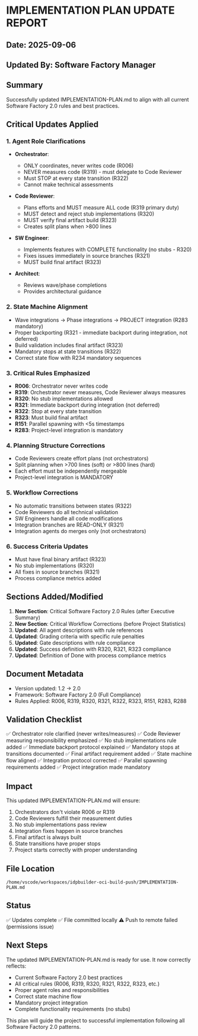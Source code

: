 # IMPLEMENTATION PLAN UPDATE REPORT

## Date: 2025-09-06
## Updated By: Software Factory Manager

## Summary
Successfully updated IMPLEMENTATION-PLAN.md to align with all current Software Factory 2.0 rules and best practices.

## Critical Updates Applied

### 1. Agent Role Clarifications
- **Orchestrator**: 
  - ONLY coordinates, never writes code (R006)
  - NEVER measures code (R319) - must delegate to Code Reviewer
  - Must STOP at every state transition (R322)
  - Cannot make technical assessments

- **Code Reviewer**: 
  - Plans efforts and MUST measure ALL code (R319 primary duty)
  - MUST detect and reject stub implementations (R320)
  - MUST verify final artifact build (R323)
  - Creates split plans when >800 lines

- **SW Engineer**: 
  - Implements features with COMPLETE functionality (no stubs - R320)
  - Fixes issues immediately in source branches (R321)
  - MUST build final artifact (R323)

- **Architect**: 
  - Reviews wave/phase completions
  - Provides architectural guidance

### 2. State Machine Alignment
- Wave integrations → Phase integrations → PROJECT integration (R283 mandatory)
- Proper backporting (R321 - immediate backport during integration, not deferred)
- Build validation includes final artifact (R323)
- Mandatory stops at state transitions (R322)
- Correct state flow with R234 mandatory sequences

### 3. Critical Rules Emphasized
- **R006**: Orchestrator never writes code
- **R319**: Orchestrator never measures, Code Reviewer always measures
- **R320**: No stub implementations allowed
- **R321**: Immediate backport during integration (not deferred)
- **R322**: Stop at every state transition
- **R323**: Must build final artifact
- **R151**: Parallel spawning with <5s timestamps
- **R283**: Project-level integration is mandatory

### 4. Planning Structure Corrections
- Code Reviewers create effort plans (not orchestrators)
- Split planning when >700 lines (soft) or >800 lines (hard)
- Each effort must be independently mergeable
- Project-level integration is MANDATORY

### 5. Workflow Corrections
- No automatic transitions between states (R322)
- Code Reviewers do all technical validation
- SW Engineers handle all code modifications
- Integration branches are READ-ONLY (R321)
- Integration agents do merges only (not orchestrators)

### 6. Success Criteria Updates
- Must have final binary artifact (R323)
- No stub implementations (R320)
- All fixes in source branches (R321)
- Process compliance metrics added

## Sections Added/Modified

1. **New Section**: Critical Software Factory 2.0 Rules (after Executive Summary)
2. **New Section**: Critical Workflow Corrections (before Project Statistics)
3. **Updated**: All agent descriptions with rule references
4. **Updated**: Grading criteria with specific rule penalties
5. **Updated**: Gate descriptions with rule compliance
6. **Updated**: Success definition with R320, R321, R323 compliance
7. **Updated**: Definition of Done with process compliance metrics

## Document Metadata
- Version updated: 1.2 → 2.0
- Framework: Software Factory 2.0 (Full Compliance)
- Rules Applied: R006, R319, R320, R321, R322, R323, R151, R283, R288

## Validation Checklist
✅ Orchestrator role clarified (never writes/measures)
✅ Code Reviewer measuring responsibility emphasized
✅ No stub implementations rule added
✅ Immediate backport protocol explained
✅ Mandatory stops at transitions documented
✅ Final artifact requirement added
✅ State machine flow aligned
✅ Integration protocol corrected
✅ Parallel spawning requirements added
✅ Project integration made mandatory

## Impact
This updated IMPLEMENTATION-PLAN.md will ensure:
1. Orchestrators don't violate R006 or R319
2. Code Reviewers fulfill their measurement duties
3. No stub implementations pass review
4. Integration fixes happen in source branches
5. Final artifact is always built
6. State transitions have proper stops
7. Project starts correctly with proper understanding

## File Location
`/home/vscode/workspaces/idpbuilder-oci-build-push/IMPLEMENTATION-PLAN.md`

## Status
✅ Updates complete
✅ File committed locally
⚠️ Push to remote failed (permissions issue)

## Next Steps
The updated IMPLEMENTATION-PLAN.md is ready for use. It now correctly reflects:
- Current Software Factory 2.0 best practices
- All critical rules (R006, R319, R320, R321, R322, R323, etc.)
- Proper agent roles and responsibilities
- Correct state machine flow
- Mandatory project integration
- Complete functionality requirements (no stubs)

This plan will guide the project to successful implementation following all Software Factory 2.0 patterns.